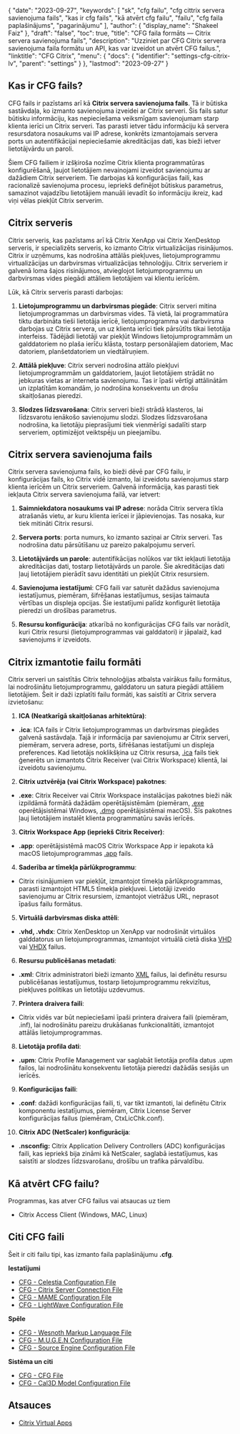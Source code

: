 {
  "date": "2023-09-27",
  "keywords": [
"sk",
"cfg failu",
"cfg cittrix servera savienojuma fails",
"kas ir cfg fails",
"kā atvērt cfg failu",
"failu",
"cfg faila paplašinājums",
"pagarinājumu"
],
  "author": {
    "display_name": "Shakeel Faiz"
},
  "draft": "false",
  "toc": true,
  "title": "CFG faila formāts — Citrix servera savienojuma fails",
  "description": "Uzziniet par CFG Citrix servera savienojuma faila formātu un API, kas var izveidot un atvērt CFG failus.",
  "linktitle": "CFG Citrix",
  "menu": {
    "docs": {
      "identifier": "settings-cfg-citrix-lv",
      "parent": "settings"
}
},
  "lastmod": "2023-09-27"
}

## Kas ir CFG fails?

CFG fails ir pazīstams arī kā **Citrix servera savienojuma fails**. Tā ir būtiska sastāvdaļa, ko izmanto savienojuma izveidei ar Citrix serveri. Šis fails satur būtisku informāciju, kas nepieciešama veiksmīgam savienojumam starp klienta ierīci un Citrix serveri. Tas parasti ietver tādu informāciju kā servera resursdatora nosaukums vai IP adrese, konkrēts izmantojamais servera ports un autentifikācijai nepieciešamie akreditācijas dati, kas bieži ietver lietotājvārdu un paroli.

Šiem CFG failiem ir izšķiroša nozīme Citrix klienta programmatūras konfigurēšanā, ļaujot lietotājiem nevainojami izveidot savienojumu ar dažādiem Citrix serveriem. Tie darbojas kā konfigurācijas faili, kas racionalizē savienojuma procesu, iepriekš definējot būtiskus parametrus, samazinot vajadzību lietotājiem manuāli ievadīt šo informāciju ikreiz, kad viņi vēlas piekļūt Citrix serverim.

## Citrix serveris

Citrix serveris, kas pazīstams arī kā Citrix XenApp vai Citrix XenDesktop serveris, ir specializēts serveris, ko izmanto Citrix virtualizācijas risinājumos. Citrix ir uzņēmums, kas nodrošina attālās piekļuves, lietojumprogrammu virtualizācijas un darbvirsmas virtualizācijas tehnoloģiju. Citrix serveriem ir galvenā loma šajos risinājumos, atvieglojot lietojumprogrammu un darbvirsmas vides piegādi attāliem lietotājiem vai klientu ierīcēm.

Lūk, kā Citrix serveris parasti darbojas:

1.  **Lietojumprogrammu un darbvirsmas piegāde**: Citrix serveri mitina lietojumprogrammas un darbvirsmas vides. Tā vietā, lai programmatūra tiktu darbināta tieši lietotāja ierīcē, lietojumprogramma vai darbvirsma darbojas uz Citrix servera, un uz klienta ierīci tiek pārsūtīts tikai lietotāja interfeiss. Tādējādi lietotāji var piekļūt Windows lietojumprogrammām un galddatoriem no plaša ierīču klāsta, tostarp personālajiem datoriem, Mac datoriem, planšetdatoriem un viedtālruņiem.
    
2.  **Attālā piekļuve**: Citrix serveri nodrošina attālo piekļuvi lietojumprogrammām un galddatoriem, ļaujot lietotājiem strādāt no jebkuras vietas ar interneta savienojumu. Tas ir īpaši vērtīgi attālinātām un izplatītām komandām, jo nodrošina konsekventu un drošu skaitļošanas pieredzi.
    
3.  **Slodzes līdzsvarošana**: Citrix serveri bieži strādā klasteros, lai līdzsvarotu ienākošo savienojumu slodzi. Slodzes līdzsvarošana nodrošina, ka lietotāju pieprasījumi tiek vienmērīgi sadalīti starp serveriem, optimizējot veiktspēju un pieejamību.

## Citrix servera savienojuma fails

Citrix servera savienojuma fails, ko bieži dēvē par CFG failu, ir konfigurācijas fails, ko Citrix vidē izmanto, lai izveidotu savienojumus starp klienta ierīcēm un Citrix serveriem. Galvenā informācija, kas parasti tiek iekļauta Citrix servera savienojuma failā, var ietvert:

1.  **Saimniekdatora nosaukums vai IP adrese**: norāda Citrix servera tīkla atrašanās vietu, ar kuru klienta ierīcei ir jāpievienojas. Tas nosaka, kur tiek mitināti Citrix resursi.
    
2.  **Servera ports**: porta numurs, ko izmanto saziņai ar Citrix serveri. Tas nodrošina datu pārsūtīšanu uz pareizo pakalpojumu serverī.
    
3.  **Lietotājvārds un parole**: autentifikācijas nolūkos var tikt iekļauti lietotāja akreditācijas dati, tostarp lietotājvārds un parole. Šie akreditācijas dati ļauj lietotājiem pierādīt savu identitāti un piekļūt Citrix resursiem.
    
4.  **Savienojuma iestatījumi**: CFG faili var saturēt dažādus savienojuma iestatījumus, piemēram, šifrēšanas iestatījumus, sesijas taimauta vērtības un displeja opcijas. Šie iestatījumi palīdz konfigurēt lietotāja pieredzi un drošības parametrus.
    
5.  **Resursu konfigurācija**: atkarībā no konfigurācijas CFG fails var norādīt, kuri Citrix resursi (lietojumprogrammas vai galddatori) ir jāpalaiž, kad savienojums ir izveidots.

## Citrix izmantotie failu formāti

Citrix serveri un saistītās Citrix tehnoloģijas atbalsta vairākus failu formātus, lai nodrošinātu lietojumprogrammu, galddatoru un satura piegādi attāliem lietotājiem. Šeit ir daži izplatīti failu formāti, kas saistīti ar Citrix servera izvietošanu:

1.  **ICA (Neatkarīgā skaitļošanas arhitektūra)**:
    
- **.ica**: ICA fails ir Citrix lietojumprogrammas un darbvirsmas piegādes galvenā sastāvdaļa. Tajā ir informācija par savienojumu ar Citrix serveri, piemēram, servera adrese, ports, šifrēšanas iestatījumi un displeja preferences. Kad lietotājs noklikšķina uz Citrix resursa, [.ica](/misc/ica/) fails tiek ģenerēts un izmantots Citrix Receiver (vai Citrix Workspace) klientā, lai izveidotu savienojumu.
2.  **Citrix uztvērēja (vai Citrix Workspace) pakotnes**:
    
- **.exe**: Citrix Receiver vai Citrix Workspace instalācijas pakotnes bieži nāk izpildāmā formātā dažādām operētājsistēmām (piemēram, [.exe](/executable/exe/) operētājsistēmai Windows, [.dmg](/compression/dmg/) operētājsistēmai macOS). Šīs pakotnes ļauj lietotājiem instalēt klienta programmatūru savās ierīcēs.
3.  **Citrix Workspace App (iepriekš Citrix Receiver)**:
    
- **.app**: operētājsistēmā macOS Citrix Workspace App ir iepakota kā macOS lietojumprogrammas [.app](/executable/app/) fails.
4.  **Saderība ar tīmekļa pārlūkprogrammu**:
    
- Citrix risinājumiem var piekļūt, izmantojot tīmekļa pārlūkprogrammas, parasti izmantojot HTML5 tīmekļa piekļuvei. Lietotāji izveido savienojumu ar Citrix resursiem, izmantojot vietrāžus URL, neprasot īpašus failu formātus.
5.  **Virtuālā darbvirsmas diska attēli**:
    
- **.vhd, .vhdx**: Citrix XenDesktop un XenApp var nodrošināt virtuālos galddatorus un lietojumprogrammas, izmantojot virtuālā cietā diska [VHD](/disc-and-media/vhd/) vai [VHDX](/disc-and-media/vhdx/) failus.
6.  **Resursu publicēšanas metadati**:
    
- **.xml**: Citrix administratori bieži izmanto [XML](/web/xml/) failus, lai definētu resursu publicēšanas iestatījumus, tostarp lietojumprogrammu rekvizītus, piekļuves politikas un lietotāju uzdevumus.
7.  **Printera draivera faili**:
    
- Citrix vidēs var būt nepieciešami īpaši printera draivera faili (piemēram, .inf), lai nodrošinātu pareizu drukāšanas funkcionalitāti, izmantojot attālās lietojumprogrammas.
8.  **Lietotāja profila dati**:
    
- **.upm**: Citrix Profile Management var saglabāt lietotāja profila datus .upm failos, lai nodrošinātu konsekventu lietotāja pieredzi dažādās sesijās un ierīcēs.
9.  **Konfigurācijas faili**:
    
- **.conf**: dažādi konfigurācijas faili, ti, var tikt izmantoti, lai definētu Citrix komponentu iestatījumus, piemēram, Citrix License Server konfigurācijas failus (piemēram, CtxLicChk.conf).
10.  **Citrix ADC (NetScaler) konfigurācija**:

- **.nsconfig:** Citrix Application Delivery Controllers (ADC) konfigurācijas faili, kas iepriekš bija zināmi kā NetScaler, saglabā iestatījumus, kas saistīti ar slodzes līdzsvarošanu, drošību un trafika pārvaldību.

## Kā atvērt CFG failu?

Programmas, kas atver CFG failus vai atsaucas uz tiem

- Citrix Access Client (Windows, MAC, Linux)

## Citi CFG faili

Šeit ir citi failu tipi, kas izmanto faila paplašinājumu **.cfg**.

**Iestatījumi**
- [CFG - Celestia Configuration File](/settings/cfg-celestia/)
- [CFG - Citrix Server Connection File](/settings/cfg-citrix/)
- [CFG - MAME Configuration File](/settings/cfg-mame/)
- [CFG - LightWave Configuration File](/settings/cfg-lightwave/)

**Spēle**
- [CFG - Wesnoth Markup Language File](/game/cfg-wesnoth/)
- [CFG - M.U.G.E.N Configuration File](/game/cfg-mugen/)
- [CFG - Source Engine Configuration File](/game/cfg-sourceengine/)

**Sistēma un citi**
- [CFG - CFG File](/system/cfg/)
- [CFG - Cal3D Model Configuration File](/misc/cfg-cal3d/)

## Atsauces
* [Citrix Virtual Apps](https://en.wikipedia.org/wiki/Citrix_Virtual_Apps)



